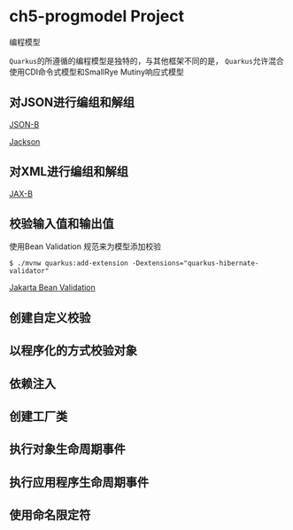 # ch5-progmodel Project

编程模型

`Quarkus`的所遵循的编程模型是独特的，与其他框架不同的是， `Quarkus`允许混合使用CDI命令式模型和SmallRye Mutiny响应式模型


## 对JSON进行编组和解组

[JSON-B](http://json-b.net)

[Jackson](https://oreil.ly/U3hwH)


## 对XML进行编组和解组

[JAX-B](https://oreil.ly/r9FKb)



## 校验输入值和输出值

使用Bean Validation 规范来为模型添加校验

```shell
$ ./mvnw quarkus:add-extension -Dextensions="quarkus-hibernate-validator"
```

[Jakarta Bean Validation](https://oreil.ly/YHR_X)



## 创建自定义校验


## 以程序化的方式校验对象


## 依赖注入

## 创建工厂类


## 执行对象生命周期事件


## 执行应用程序生命周期事件

## 使用命名限定符